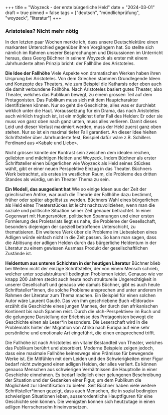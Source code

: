 +++
title = "Woyzeck - der erste bürgerliche Held"
date = "2024-03-01"
draft = true
pinned = false
tags = ["deutsch", "mündlichprüfung", "woyzeck", "literatur"]
+++
### Aristoteles? Nicht mehr nötig

In den letzten paar Wochen merkte ich, dass unsere Deutschlektüre einen markanten Unterschied gegenüber ihren Vorgängern hat. So stellte sich nämlich im Rahmen unserer Besprechungen und Diskussionen im Unterricht heraus, dass Georg Büchner in seinem Woyzeck als erster mit einem Jahrhunderte alten Prinzip bricht: der Fallhöhe des Aristoteles.

**Die Idee der Fallhöhe**
Viele Aspekte von dramatischen Werken haben ihren Ursprung bei Aristoteles. Von dem Griechen stammen Grundlegende Ideen und Konzepte des Theaters, wie zum Beispiel die Katharsis oder eben auch die damit verbundene Fallhöhe. Nach Aristoteles basiert gutes Theater, also Theater, welches das Publikum bewegt, zu einem grossen Teil auf dem Protagonisten. Das Publikum muss sich mit dem Hauptcharakter identifizieren können. Nur so geht die Geschichte, alles was er durchlebt wirklich unter die Haut. Voraussetzung für ein Drama, das nach Aristoteles auch wirklich tragisch ist, ist ein möglichst tiefer Fall des Helden: Er oder sie muss von ganz oben nach ganz unten, muss alles verlieren. Damit dieses Leid und dieser Verlust maximiert werden, muss der Held zuerst ganz oben stehen. Nur so ist ein maximal tiefer Fall garantiert. An dieser Idee hielten Schriftsteller über Jahrhunderte fest, Beispiel dafür wäre z.B. Schillers Ferdinand aus «Kabale und Liebe».

Nicht grösser könnte der Kontrast sein zwischen dem idealen reichen, geliebten und mächtigen Helden und Woyzeck. Indem Büchner als erster Schriftsteller einen bürgerlichen wie Woyzeck als Held seines Stückes wählt, gibt er einer neuen Perspektive Einzug in das Theater. Büchners Werk betrachtet, als erstes im westlichen Raum, die Probleme des dritten Standes als würdig, um im Theater Thema zu sein.

**Ein Modell, das ausgedient hat**
Wie so einige Ideen aus der Zeit der griechischen Antike, war auch die Theorie der Fallhöhe dazu bestimmt, früher oder später abgelöst zu werden. Büchners Wahl eines bürgerlichen als Held eines Theaterstückes ist leicht nachzuvollziehen, wenn man die soziale und politische Situation seiner Zeit genauer betrachtet. In einer Gegenwart mit Hungersnöten, politischen Spannungen und einer ersten Formierung des Proletariats liegt es nahe, die Probleme der Gesellschaft, besonders diejenigen der speziell betroffenen Unterschicht, zu thematisieren. Ein weiteres Werk über die Probleme im Liebesleben eines Adligen würde einfach nicht in die Zeit passen. So kann man sagen, dass die Ablösung der adligen Helden durch das bürgerliche Heldentum in der Literatur zu einem gewissen Ausmass Produkt der gesellschaftlichen Zustände ist.

**Heldentum aus unteren Schichten in der heutigen Literatur**
Büchner blieb bei Weitem nicht der einzige Schriftsteller, der von einem Mensch schrieb, welcher unter sozialstrukturell bedingten Problemen leidet. Genauso wie vor knapp 200 Jahren steckt auch heute noch strukturelle Ungerechtigkeit in unserer Gesellschaft und genauso wie damals Büchner, gibt es auch heute Schriftsteller\*innen, die solche Probleme ansprechen und unter anderem im Rahmen der Literatur zum Thema machen. Ein Beispiel für einen solchen Autor wäre Laurent Gaudé. Das von ihm geschriebene Buch «Eldorado» erzählt die Geschichte eines jungen Mannes, der durch den afrikanischen Kontinent bis nach Spanien reist. Durch die «Ich-Perspektive» im Buch und die gelungene Darstellung der Erlebnisse des Protagonisten bewegt die Geschichte einen als Leser\*in besonders. Die Leserschaft wird in die Problematik hinter der Migration von Afrika nach Europa auf eine sehr persönliche und emotionale Art eingeführt, die einen entsprechend trifft.

Die Fallhöhe ist nach Aristoteles ein vitaler Bestandteil von Theater, welches das Publikum berührt und absorbiert. Moderne Beispiele zeigen jedoch, dass eine maximale Fallhöhe keineswegs eine Prämisse für bewegende Werke ist. Ein Mitfühlen mit dem Leiden und den Schwierigkeiten einer Figur bedarf nicht zwingend einen adligen Helden, der alles verliert. Es können genauso Menschen aus schwierigen Verhältnissen die Hauptrolle in einer Geschichte einnehmen. Es bedarf lediglich einer gelungenen Beschreibung der Situation und der Gedanken einer Figur, um dem Publikum die Möglichkeit zur Identifikation zu bieten. Seit Büchner haben viele weitere Schriftsteller*innen gezeigt, dass auch Menschen, die in sozial bedingten schwierigen Situationen leben, ausserordentliche Hauptfiguren für eine Geschichte sein können. Die wenigsten können sich heutzutage in einen adligen Herrschersohn hineinversetzen.